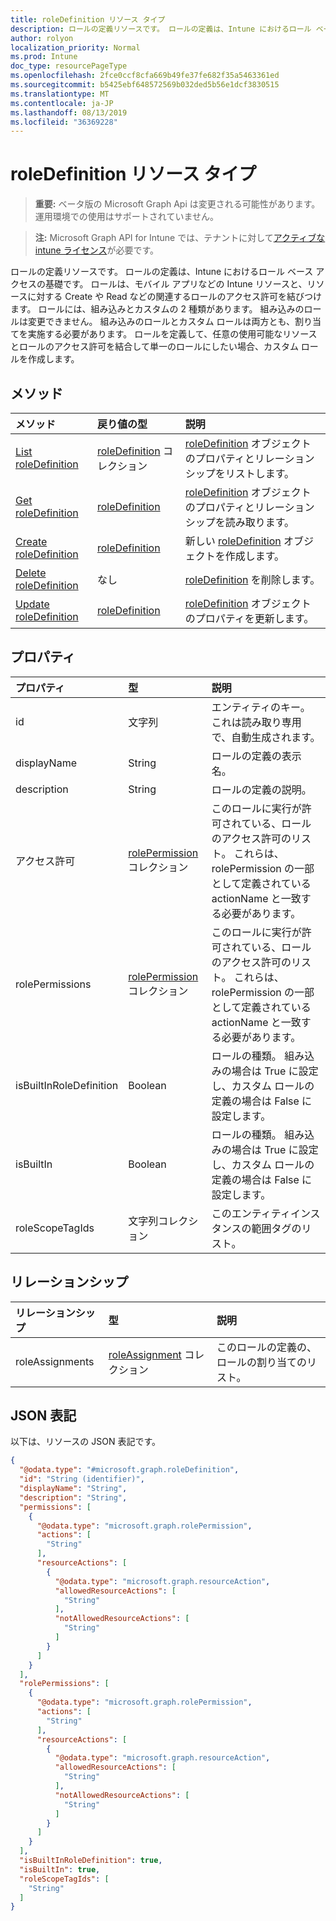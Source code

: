 ```yaml
---
title: roleDefinition リソース タイプ
description: ロールの定義リソースです。 ロールの定義は、Intune におけるロール ベース アクセスの基礎です。 ロールは、モバイル アプリなどの Intune リソースと、リソースに対する Create や Read などの関連するロールのアクセス許可を結びつけます。 ロールには、組み込みとカスタムの 2 種類があります。 組み込みのロールは変更できません。 組み込みのロールとカスタム ロールは両方とも、割り当てを実施する必要があります。 ロールを定義して、任意の使用可能なリソースとロールのアクセス許可を結合して単一のロールにしたい場合、カスタム ロールを作成します。
author: rolyon
localization_priority: Normal
ms.prod: Intune
doc_type: resourcePageType
ms.openlocfilehash: 2fce0ccf8cfa669b49fe37fe682f35a5463361ed
ms.sourcegitcommit: b5425ebf648572569b032ded5b56e1dcf3830515
ms.translationtype: MT
ms.contentlocale: ja-JP
ms.lasthandoff: 08/13/2019
ms.locfileid: "36369228"
---
```

# <a name="roledefinition-resource-type"></a>roleDefinition リソース タイプ

> **重要:** ベータ版の Microsoft Graph Api は変更される可能性があります。運用環境での使用はサポートされていません。

> **注:** Microsoft Graph API for Intune では、テナントに対して[アクティブな intune ライセンス](https://go.microsoft.com/fwlink/?linkid=839381)が必要です。

ロールの定義リソースです。 ロールの定義は、Intune におけるロール ベース アクセスの基礎です。 ロールは、モバイル アプリなどの Intune リソースと、リソースに対する Create や Read などの関連するロールのアクセス許可を結びつけます。 ロールには、組み込みとカスタムの 2 種類があります。 組み込みのロールは変更できません。 組み込みのロールとカスタム ロールは両方とも、割り当てを実施する必要があります。 ロールを定義して、任意の使用可能なリソースとロールのアクセス許可を結合して単一のロールにしたい場合、カスタム ロールを作成します。

## <a name="methods"></a>メソッド
|メソッド|戻り値の型|説明|
|:---|:---|:---|
|[List roleDefinition](../api/intune-rbac-roledefinition-list.md)|[roleDefinition](../resources/intune-rbac-roledefinition.md) コレクション|[roleDefinition](../resources/intune-rbac-roledefinition.md) オブジェクトのプロパティとリレーションシップをリストします。|
|[Get roleDefinition](../api/intune-rbac-roledefinition-get.md)|[roleDefinition](../resources/intune-rbac-roledefinition.md)|[roleDefinition](../resources/intune-rbac-roledefinition.md) オブジェクトのプロパティとリレーションシップを読み取ります。|
|[Create roleDefinition](../api/intune-rbac-roledefinition-create.md)|[roleDefinition](../resources/intune-rbac-roledefinition.md)|新しい [roleDefinition](../resources/intune-rbac-roledefinition.md) オブジェクトを作成します。|
|[Delete roleDefinition](../api/intune-rbac-roledefinition-delete.md)|なし|[roleDefinition](../resources/intune-rbac-roledefinition.md) を削除します。|
|[Update roleDefinition](../api/intune-rbac-roledefinition-update.md)|[roleDefinition](../resources/intune-rbac-roledefinition.md)|[roleDefinition](../resources/intune-rbac-roledefinition.md) オブジェクトのプロパティを更新します。|

## <a name="properties"></a>プロパティ
|プロパティ|型|説明|
|:---|:---|:---|
|id|文字列|エンティティのキー。 これは読み取り専用で、自動生成されます。|
|displayName|String|ロールの定義の表示名。|
|description|String|ロールの定義の説明。|
|アクセス許可|[rolePermission](../resources/intune-rbac-rolepermission.md) コレクション|このロールに実行が許可されている、ロールのアクセス許可のリスト。 これらは、rolePermission の一部として定義されている actionName と一致する必要があります。|
|rolePermissions|[rolePermission](../resources/intune-rbac-rolepermission.md) コレクション|このロールに実行が許可されている、ロールのアクセス許可のリスト。 これらは、rolePermission の一部として定義されている actionName と一致する必要があります。|
|isBuiltInRoleDefinition|Boolean|ロールの種類。 組み込みの場合は True に設定し、カスタム ロールの定義の場合は False に設定します。|
|isBuiltIn|Boolean|ロールの種類。 組み込みの場合は True に設定し、カスタム ロールの定義の場合は False に設定します。|
|roleScopeTagIds|文字列コレクション|このエンティティインスタンスの範囲タグのリスト。|

## <a name="relationships"></a>リレーションシップ
|リレーションシップ|型|説明|
|:---|:---|:---|
|roleAssignments|[roleAssignment](../resources/intune-rbac-roleassignment.md) コレクション|このロールの定義の、ロールの割り当てのリスト。|

## <a name="json-representation"></a>JSON 表記
以下は、リソースの JSON 表記です。
<!-- {
  "blockType": "resource",
  "keyProperty": "id",
  "@odata.type": "microsoft.graph.roleDefinition"
}
-->
``` json
{
  "@odata.type": "#microsoft.graph.roleDefinition",
  "id": "String (identifier)",
  "displayName": "String",
  "description": "String",
  "permissions": [
    {
      "@odata.type": "microsoft.graph.rolePermission",
      "actions": [
        "String"
      ],
      "resourceActions": [
        {
          "@odata.type": "microsoft.graph.resourceAction",
          "allowedResourceActions": [
            "String"
          ],
          "notAllowedResourceActions": [
            "String"
          ]
        }
      ]
    }
  ],
  "rolePermissions": [
    {
      "@odata.type": "microsoft.graph.rolePermission",
      "actions": [
        "String"
      ],
      "resourceActions": [
        {
          "@odata.type": "microsoft.graph.resourceAction",
          "allowedResourceActions": [
            "String"
          ],
          "notAllowedResourceActions": [
            "String"
          ]
        }
      ]
    }
  ],
  "isBuiltInRoleDefinition": true,
  "isBuiltIn": true,
  "roleScopeTagIds": [
    "String"
  ]
}
```



